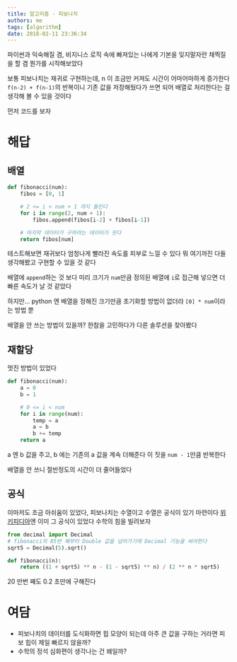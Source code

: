 ```yaml
---
title: 알고리즘 - 피보나치
authors: me
tags: [algorithm]
date: 2018-02-11 23:36:34
---
```


파이썬과 익숙해질 겸, 비지니스 로직 속에 빠져있는 나에게 기본을 잊지말자란 채찍질을 할 겸 뭔가를 시작해보았다

보통 피보나치는 재귀로 구현하는데, n 이 조금만 커져도 시간이 어마어마하게 증가한다
`f(n-2) + f(n-1)`의 반복이니 기존 값을 저장해뒀다가 쓰면 되어 배열로 처리한다는 걸 생각해 볼 수 있을 것이다

먼저 코드를 보자

# 해답

## 배열

```python title="fibonacci.py"
def fibonacci(num):
    fibos = [0, 1]

    # 2 <= i < num + 1 까지 돌린다
    for i in range(2, num + 1):
        fibos.append(fibos[i-2] + fibos[i-1])

    # 마지막 데이터가 구하려는 데이터가 된다
    return fibos[num]
```

테스트해보면 재귀보다 엄청나게 빨라진 속도를 피부로 느낄 수 있다
뭐 여기까진 다들 생각해봤고 구현할 수 있을 것 같다

배열에 `append`하는 것 보다 미리 크기가 `num`만큼 정의된 배열에 `i`로 접근해 넣으면 더 빠른 속도가 날 것 같았다

하지만... python 엔 배열을 정해진 크기만큼 초기화할 방법이 없더라
`[0] * num`이라는 방법 뿐

배열을 안 쓰는 방법이 있을까? 한참을 고민하다가 다른 솔루션을 찾아봤다

## 재할당

멋진 방법이 있었다

```python title="fibonacci.py"
def fibonacci(num):
    a = 0
    b = 1

    # 0 <= i < num
    for i in range(num):
        temp = a
        a = b
        b += temp
    return a
```

a 엔 b 값을 주고, b 에는 기존의 a 값을 계속 더해준다
이 짓을 `num - 1`만큼 반복한다

배열을 안 쓰니 절반정도의 시간이 더 줄어들었다

## 공식

이마저도 조금 아쉬움이 있었다, 피보나치는 수열이고 수열은 공식이 있기 마련이다
[위키피디아](https://en.wikipedia.org/wiki/Fibonacci_number)엔 이미 그 공식이 있었다
수학의 힘을 빌려보자

```python title="fibonacci.py"
from decimal import Decimal
# fibonacci의 85번 째부터 Double 값을 넘어가기에 Decimal 기능을 써야한다
sqrt5 = Decimal(5).sqrt()

def fibonacci(n):
    return ((1 + sqrt5) ** n - (1 - sqrt5) ** n) / (2 ** n * sqrt5)
```

20 만번 째도 0.2 초만에 구해진다

# 여담

- 피보나치의 데이터를 도식화하면 힙 모양이 되는데 아주 큰 값을 구하는 거라면 피보 힙이 제일 빠르지 않을까?
- 수학의 정석 심화편이 생각나는 건 왜일까?
